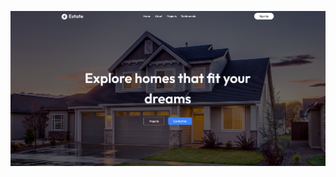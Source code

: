 ![image](https://github.com/shahrukhdev-ilm/Real-Estate-github/blob/6679ebc61b8c6fbb5eeec0b9db58d5f7f5e9d441/Screenshot%202025-08-11%20184226.png)

